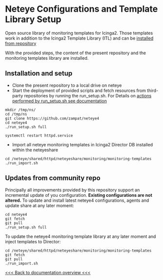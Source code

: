 # Neteye Configurations and Template Library Setup

Open source library of monitoring templates for Icinga2. Those templates work in addition to the Icinga2 Template Library (ITL) and can be [installed from repository](https://github.com/zampat/icinga2-monitoring-templates)

With the provided steps, the content of the present repository and the monitoring templates library are installed.

## Installation and setup

- Clone the present repository to a local drive on neteye
- Start the deployment of provided scripts and fetch resources from third-party repositories by running the run_setup.sh.
  For Details on [actions performed by run_setup.sh see documentation](../scripts/)

```
mkdir /tmp/ns/
cd /tmp/ns
git clone https://github.com/zampat/neteye4
cd neteye4
./run_setup.sh full

systemctl restart httpd.service
```

- Import all neteye monitoring templates in Icinga2 Director DB installed within the neteyeshare   
```
cd /neteye/shared/httpd/neteyeshare/monitoring/monitoring-templates
./run_import.sh
```

## Updates from community repo

Principally all improvements provided by this repository support an incremental update of you configuration. __Existing configurations are not altered.__
To update and install latest neteye4 configurations, agents and update share at any later moment:
```
cd neteye4
git fetch
git pull
./run_setup.sh full
```
To update the neteye4 monitoring template library at any later moment and inject templates to Director:
```
cd /neteye/shared/httpd/neteyeshare/monitoring/monitoring-templates
git fetch
git pull
./run_import.sh
```

[<<< Back to documentation overview <<<](./README.md)
